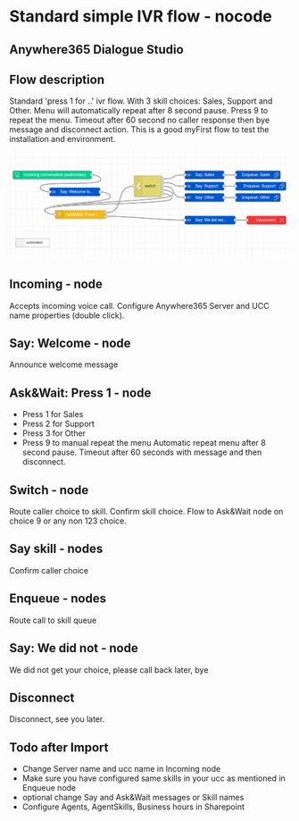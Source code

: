 # Standard simple IVR flow - nocode
## Anywhere365 Dialogue Studio
## Flow description
Standard 'press 1 for ..' ivr flow. With 3 skill choices: Sales, Support and Other. Menu will automatically repeat after 8 second pause. Press 9 to repeat the menu. Timeout after 60 second no caller response then bye message and disconnect action.
This is a good myFirst flow to test the installation and environment.

![standard simple ivr flow](https://github.com/Anywhere365/DialogueStudioFlows/blob/master/DefaultUCCsimple_solution/resource/a365-ds-standard-ivr-flow.png?raw=true)

## Incoming - node
Accepts incoming voice call. Configure Anywhere365 Server and UCC name properties (double click).

## Say: Welcome - node
Announce welcome message

## Ask&Wait: Press 1 - node
 - Press 1 for Sales
 - Press 2 for Support
 - Press 3 for Other
 - Press 9 to manual repeat the menu
Automatic repeat menu after 8 second pause. Timeout after 60 seconds with message and then disconnect.

## Switch - node
Route caller choice to skill. Confirm skill choice. Flow to Ask&Wait node on choice 9 or any non 123 choice.

## Say skill - nodes
Confirm caller choice

## Enqueue - nodes
Route call to skill queue

## Say: We did not - node
We did not get your choice, please call back later, bye

## Disconnect
Disconnect, see you later.

## Todo after Import
 - Change Server name and ucc name in Incoming node
 - Make sure you have configured same skills in your ucc as mentioned in Enqueue node
 - optional change Say and Ask&Wait messages or Skill names
 - Configure Agents, AgentSkills, Business hours in Sharepoint